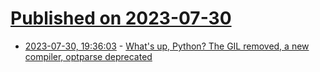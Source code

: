 # [Published on 2023-07-30](index.md)

* [2023-07-30, 19:36:03](https://lobste.rs/s/nxq4os/what_s_up_python_gil_removed_new_compiler) - [What's up, Python? The GIL removed, a new compiler, optparse deprecated](https://www.bitecode.dev/p/whats-up-python-the-gil-removed-a)
